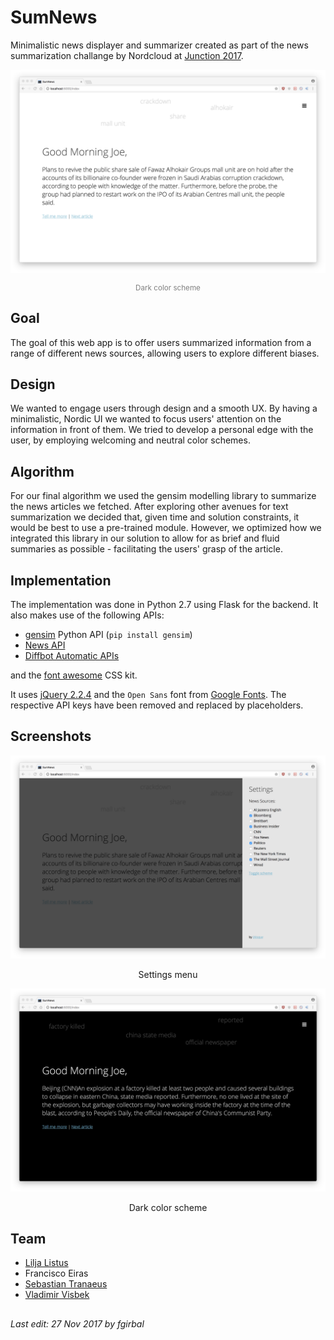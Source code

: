 # SumNews

Minimalistic news displayer and summarizer created as part of the news summarization challange by Nordcloud at [Junction 2017](https://hackjunction.com/). 

![](screenshots/Screenshot1.png)
<center><p style="color: gray; font-size: smaller">Dark color scheme</p></center>

## Goal

The goal of this web app is to offer users summarized information from a range of different news sources, allowing users to explore different biases.

## Design

We wanted to engage users through design and a smooth UX. By having a minimalistic, Nordic UI we wanted to focus users' attention on the information in front of them. We tried to develop a personal edge with the user, by employing welcoming and neutral color schemes.

## Algorithm

For our final algorithm we used the gensim modelling library to summarize the news articles we fetched. After exploring other avenues for text summarization we decided that, given time and solution constraints, it would be best to use a pre-trained module. However, we optimized how we integrated this library in our solution to allow for as brief and fluid summaries as possible - facilitating the users' grasp of the article.


## Implementation
The implementation was done in Python 2.7 using Flask for the backend. It also makes use of the following APIs:

- [gensim](https://radimrehurek.com/gensim/index.html) Python API (`pip install gensim`)
- [News API](http://newsapi.org)
- [Diffbot Automatic APIs](https://www.diffbot.com/products/automatic)

and the [font awesome](http://fontawesome.io/) CSS kit.

It uses [jQuery 2.2.4](https://code.jquery.com/) and the `Open Sans` font from [Google Fonts](https://fonts.google.com). The respective API keys have been removed and replaced by placeholders.

## Screenshots

![Settings menu](screenshots/Screenshot2.png)

<p align="center">Settings menu</p>

![Dark mode](screenshots/Screenshot3.png)

<p align="center">Dark color scheme</p>

## Team
- [Lilja Listus](https://github.com/lilja-listus)
- Francisco Eiras
- [Sebastian Tranaeus](https://github.com/sTranaeus)
- [Vladimir Visbek](https://github.com/vviisbek)

## <span></span>
###### Last edit: 27 Nov 2017 by fgirbal
